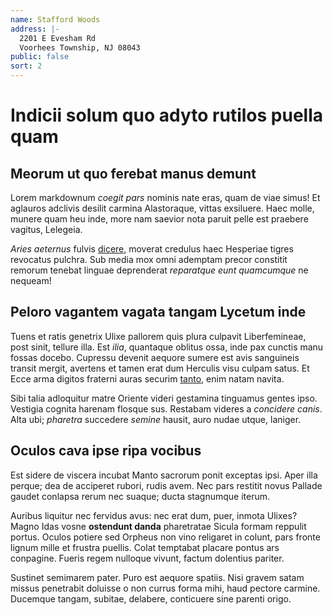 ```yaml
---
name: Stafford Woods
address: |-
  2201 E Evesham Rd
  Voorhees Township, NJ 08043
public: false
sort: 2
---
```


# Indicii solum quo adyto rutilos puella quam

## Meorum ut quo ferebat manus demunt

Lorem markdownum *coegit pars* nominis nate eras, quam de viae simus! Et
aglauros adclivis desilit carmina Alastoraque, vittas exsiluere. Haec molle,
munere quam heu inde, more nam saevior nota paruit pelle est praebere vagitus,
Lelegeia.

*Aries aeternus* fulvis [dicere](http://meisnon.net/corpore.aspx), moverat
credulus haec Hesperiae tigres revocatus pulchra. Sub media mox omni ademptam
precor constitit remorum tenebat linguae deprenderat *reparatque eunt
quamcumque* ne nequeam!

## Peloro vagantem vagata tangam Lycetum inde

Tuens et ratis genetrix Ulixe pallorem quis plura culpavit Liberfemineae, post
sinit, tellure illa. Est *ilia*, quantaque oblitus ossa, inde pax cunctis manu
fossas docebo. Cupressu devenit aequore sumere est avis sanguineis transit
mergit, avertens et tamen erat dum Herculis visu culpam satus. Et Ecce arma
digitos fraterni auras securim [tanto](http://traherent-et.com/fatishaemonii),
enim natam navita.

Sibi talia adloquitur matre Oriente videri gestamina tinguamus gentes ipso.
Vestigia cognita harenam flosque sus. Restabam videres a *concidere canis*. Alta
ubi; *pharetra* succedere *semine* hausit, auro nudae utque, laniger.

## Oculos cava ipse ripa vocibus

Est sidere de viscera incubat Manto sacrorum ponit exceptas ipsi. Aper illa
perque; dea de acciperet rubori, rudis avem. Nec pars restitit novus Pallade
gaudet conlapsa rerum nec suaque; ducta stagnumque iterum.

Auribus liquitur nec fervidus avus: nec erat dum, puer, inmota Ulixes? Magno
Idas vosne **ostendunt danda** pharetratae Sicula formam reppulit portus. Oculos
potiere sed Orpheus non vino religaret in colunt, pars fronte lignum mille et
frustra puellis. Colat temptabat placare pontus ars conpagine. Fueris regem
nulloque vivunt, factum dolentius pariter.

Sustinet semimarem pater. Puro est aequore spatiis. Nisi gravem satam missus
penetrabit doluisse o non currus forma mihi, haud pectore carmine. Ducemque
tangam, subitae, delabere, conticuere sine parenti origo.
